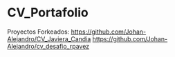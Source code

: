 # CV_Portafolio
Proyectos Forkeados:
https://github.com/Johan-Alejandro/CV_Javiera_Candia
https://github.com/Johan-Alejandro/cv_desafio_rpavez
